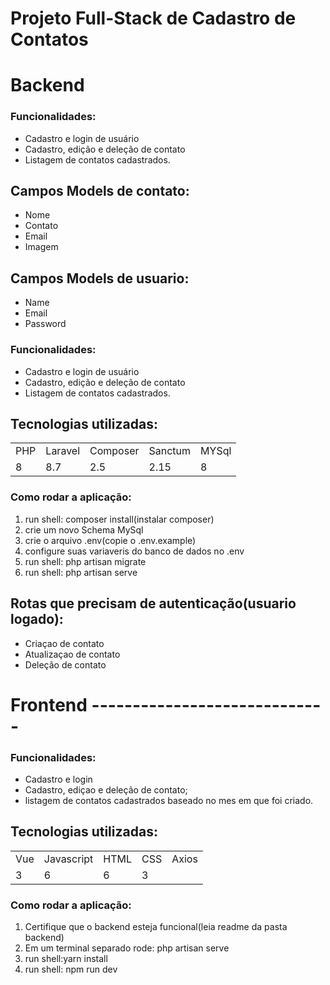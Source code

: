 # Projeto Full-Stack de Cadastro de Contatos

# Backend
### Funcionalidades:
- Cadastro e login de usuário
- Cadastro, edição e deleção de contato
- Listagem de contatos cadastrados.

## Campos Models de contato:
- Nome
- Contato
- Email
- Imagem

## Campos Models de usuario:
- Name
- Email
- Password

### Funcionalidades:
- Cadastro e login de usuário
- Cadastro, edição e deleção de contato
- Listagem de contatos cadastrados.

## Tecnologias utilizadas:
<table>
<tr>
 <td>PHP</td>
 <td>Laravel</td>
 <td>Composer</td>
  <td>Sanctum</td>
  <td>MYSql</td>
</tr>
<tr>
<td>8</td>
<td>8.7</td>
<td>2.5</td>
<td>2.15</td>
<td>8</td>
 </tr>
</table>

### Como rodar a aplicação:
1. run shell: composer install(instalar composer)
2. crie um novo Schema MySql
3. crie o arquivo .env(copie o .env.example)
4. configure suas variaveris do banco de dados no .env
5. run shell: php artisan migrate
6. run shell: php artisan serve

## Rotas que precisam de autenticação(usuario logado):
- Criaçao de contato
- Atualizaçao de contato
- Deleção de contato

# Frontend -----------------------------

### Funcionalidades:
- Cadastro e login
- Cadastro, ediçao e deleção de contato;
- listagem de contatos cadastrados baseado no mes em que foi criado.

## Tecnologias utilizadas:
<table>
<tr>
 <td>Vue </td>
 <td>Javascript</td>
 <td>HTML</td>
  <td>CSS</td>
  <td>Axios</td>

</tr>
<tr>
<td>3</td>
<td>6</td>
<td>6</td>
<td>3</td>

 </tr>
</table>

### Como rodar a aplicação:
1. Certifique que o backend esteja funcional(leia readme da pasta backend)
2. Em um terminal separado rode: php artisan serve
3. run shell:yarn install
4. run shell: npm run dev
